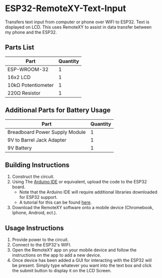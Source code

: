 # ESP32-RemoteXY-Text-Input
Transfers text input from computer or phone over WIFI to ESP32. Text is displayed on LCD.
This uses RemoteXY to assist in data transfer between my phone and the ESP32.

## Parts List
Part | Quantity
---- | --------
ESP-WROOM-32 | 1
16x2 LCD | 1
10kΩ Potentiometer | 1
220Ω Resistor | 1

## Additional Parts for Battery Usage
Part | Quantity
---- | --------
Breadboard Power Supply Module | 1
9V to Barrel Jack Adapter | 1
9V Battery | 1

## Building Instructions
1. Construct the circuit.
2. Using The [Arduino IDE](https://www.arduino.cc/en/software) or equivalent, upload the code to the ESP32 board.
    - Note that the Arduino IDE will require additional libraries downloaded for ESP32 support.
    - A tutorial for this can be found [here](https://randomnerdtutorials.com/installing-the-esp32-board-in-arduino-ide-windows-instructions/).
3. Download the RemoteXY software onto a mobile device (Chromebook, Iphone, Android, ect.).

## Usage Instructions
1. Provide power to the circuit.
2. Connect to the ESP32's WIFI.
3. Open the RemoteXY app on your mobile device and follow the instructions on the app to add a new device.
4. Once device has been added a GUI for interacting with the ESP32 will be present. Simply type whatever you want into the text box and click the submit button to display it on the LCD Screen.
